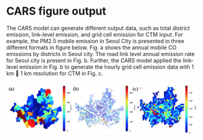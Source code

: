 # CARS figure output
The CARS model can generate different output data, such as total district emission, link-level emission, and grid cell emission for CTM input. For example, the PM2.5 mobile emission in Seoul City is presented in three different formats in figure below. Fig. a shows the annual mobile CO emissions by districts in Seoul city. The road link level annual emission rate for Seoul city is present in Fig. b. Further, the CARS model applied the link-level emission in Fig. b to generate the hourly grid cell emission data with 1 km  1 km resolution for CTM in Fig. c.


![CARS scheme](https://github.com/CMASCenter/CARS/blob/master/docs/User_Manual/media/Picture8.png)
